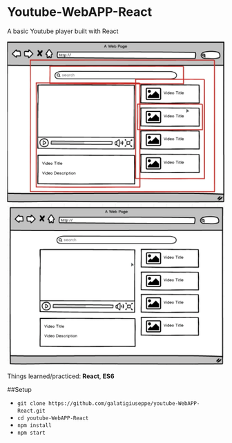 # Youtube-WebAPP-React
A basic Youtube player built with React


![alt text](https://github.com/galatigiuseppe/Youtube-WebAPP-React/blob/master/scr.png "ScreenShot")
![alt text](https://github.com/galatigiuseppe/Youtube-WebAPP-React/blob/master/scr1.png "ScreenShot")




Things learned/practiced: **React**, **ES6**

##Setup
- `git clone https://github.com/galatigiuseppe/youtube-WebAPP-React.git`
- `cd youtube-WebAPP-React`
- `npm install`
- `npm start`

